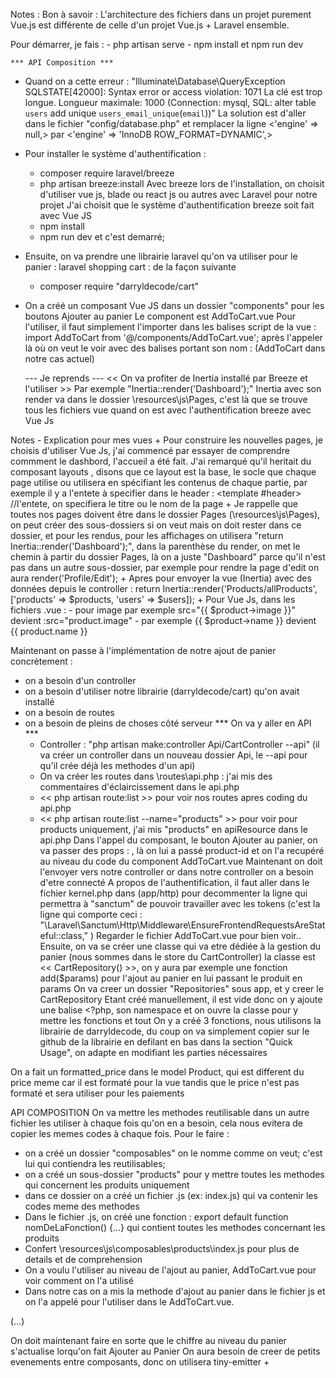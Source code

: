 Notes : 
Bon à savoir : 
    L'architecture des fichiers dans un projet purement Vue.js est différente de celle d'un projet Vue.js + Laravel ensemble.

Pour démarrer, je fais :
    - php artisan serve
    - npm install et npm run dev
        
    *** API Composition ***
- Quand on a cette erreur : 
    "Illuminate\Database\QueryException 
    SQLSTATE[42000]: Syntax error or access violation: 1071 La clé est trop longue. Longueur maximale: 1000 (Connection: mysql, SQL: alter table `users` add unique `users_email_unique`(`email`))"
  La solution est d'aller dans le fichier "config/database.php" et remplacer la ligne <'engine' => null,> par <'engine' => 'InnoDB ROW_FORMAT=DYNAMIC',> 

- Pour installer le système d'authentification :
    + composer require laravel/breeze 
    + php artisan breeze:install 
       Avec breeze lors de l'installation, on choisit d'utiliser vue js, blade ou react js ou autres avec Laravel pour notre projet
       J'ai choisit que le système d'authentification breeze soit fait avec Vue JS
    + npm install
    + npm run dev et c'est demarré; 
- Ensuite, on va prendre une librairie laravel qu'on va utiliser pour le panier : laravel shopping cart : de la façon suivante
    + composer require "darryldecode/cart"
- On a créé un composant Vue JS dans un dossier "components" pour les boutons Ajouter au panier 
    Le component est AddToCart.vue
    Pour l'utiliser, il faut simplement l'importer dans les balises script de la vue : 
       import AddToCart from '@/components/AddToCart.vue';
       après l'appeler là où on veut le voir avec des balises portant son nom : <AddToCart></AddToCart> (AddToCart dans notre cas actuel)

    --- Je reprends ---
    << On va profiter de Inertia installé par Breeze et l'utiliser >> 
Par exemple "Inertia::render('Dashboard');" Inertia avec son render va dans le dossier \resources\js\Pages, c'est là que se trouve tous les fichiers vue quand on est avec l'authentification breeze avec Vue Js

Notes - Explication pour mes vues
    + Pour construire les nouvelles pages, je choisis d'utiliser Vue Js, j'ai commencé par essayer de comprendre commment le dashbord, l'accueil a été fait. J'ai remarqué qu'il heritait du composant layouts <AuthenticatedLayout></AuthenticatedLayout>, disons que ce layout est la base, le socle que chaque page utilise ou utilisera en spécifiant les contenus de chaque partie, par exemple il y a l'entete à 
    specifier dans le header : 
    <template #header>
        //l'entete, on specifiera le titre ou le nom de la page 
    </template>
    + Je rappelle que toutes nos pages doivent être dans le dossier Pages (\resources\js\Pages), on peut créer des sous-dossiers si on veut mais on doit rester dans ce dossier,
    et pour les rendus, pour les affichages on utilisera "return Inertia::render('Dashboard');", dans la parenthèse du render, on met le chemin à partir du dossier Pages, là on a juste "Dashboard" parce qu'il n'est pas dans un autre sous-dossier, par exemple pour rendre la page d'edit on aura render('Profile/Edit');
    + Apres pour envoyer la vue (Inertia) avec des données depuis le controller : return Inertia::render('Products/allProducts', ['products' => $products, 'users' => $users]);
    + Pour Vue Js, dans les fichiers .vue :
      - pour image par exemple src="{{ $product->image }}" devient :src="product.image"
      - par exemple {{ $product->name }} devient {{ product.name }}

Maintenant on passe à l'implémentation de notre ajout de panier concrètement : 
 - on a besoin d'un controller 
 - on a besoin d'utiliser notre librairie (darryldecode/cart) qu'on avait installé
 - on a besoin de routes
 - on a besoin de pleins de choses côté serveur
 *** On va y aller en API ***
    + Controller : "php artisan make:controller Api/CartController --api" (il va créer un controller dans un nouveau dossier Api, le --api pour qu'il crée déjà les methodes d'un api)
    + On va créer les routes dans \routes\api.php : j'ai mis des commentaires d'éclaircissement dans le api.php
    + << php artisan route:list >> pour voir nos routes apres coding du api.php
    + << php artisan route:list --name="products" >> pour voir pour products uniquement, j'ai mis "products" en apiResource dans le api.php
 Dans l'appel du composant, le bouton Ajouter au panier, on va passer des props : 
  <AddToCart :product-id = "product.id"></AddToCart>, là on lui a passé product-id et on l'a recupéré au niveau du code du component AddToCart.vue
  Maintenant on doit l'envoyer vers notre controller or dans notre controller on a besoin d'etre connecté 
  A propos de l'authentification, il faut aller dans le fichier kernel.php dans (app/http) pour decommenter la ligne qui permettra à "sanctum" de pouvoir travailler avec les tokens (c'est la ligne qui comporte ceci : "\Laravel\Sanctum\Http\Middleware\EnsureFrontendRequestsAreStateful::class," ) 
Regarder le fichier AddToCart.vue pour bien voir..
Ensuite, on va se créer une classe qui va etre dédiée à la gestion du panier (nous sommes dans le store du CartController)
la classe est << CartRepository() >>, on y aura par exemple une fonction add($params) pour l'ajout au panier en lui passant le produit en params
On va creer un dossier "Repositories" sous app, et y creer le CartRepository
Etant créé manuellement, il est vide donc on y ajoute une balise <?php, son namespace et on ouvre la classe pour y mettre les fonctions et tout
On y a créé 3 fonctions, 
nous utilisons la librairie de darryldecode, du coup on va simplement copier sur le github de la librairie en defilant en bas dans la section "Quick Usage", on adapte en modifiant les parties nécessaires

On a fait un formatted_price dans le model Product, qui est different du price meme car il est formaté pour la vue tandis que le price n'est pas formaté et sera utiliser pour les paiements

API COMPOSITION
On va mettre les methodes reutilisable dans un autre fichier les utiliser à chaque fois qu'on en a besoin, cela nous evitera de copier les memes codes à chaque fois. Pour le faire :
 - on a créé un dossier "composables" on le nomme comme on veut; c'est lui qui contiendra les reutilisables;
 - on a créé un sous-dossier "products" pour y mettre toutes les methodes qui concernent les produits uniquement
 - dans ce dossier on a créé un fichier .js (ex: index.js) qui va contenir les codes meme des methodes
 - Dans le fichier .js, on créé une fonction : 
    export default function nomDeLaFonction()
    {...} qui contient toutes les methodes concernant les produits
 - Confert \resources\js\composables\products\index.js pour plus de details et de comprehension
 - On a voulu l'utiliser au niveau de l'ajout au panier, AddToCart.vue pour voir comment on l'a utilisé
 - Dans notre cas on a mis la methode d'ajout au panier dans le fichier js et on l'a appelé pour l'utiliser dans le AddToCart.vue.

 (...)

On doit maintenant faire en sorte que le chiffre au niveau du panier s'actualise lorqu'on fait Ajouter au Panier
On aura besoin de creer de petits evenements entre composants, donc on utilisera tiny-emitter
 + 